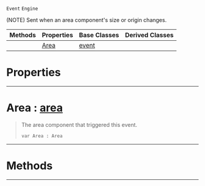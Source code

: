  `Event` `Engine`



(NOTE) Sent when an area component's size or origin changes.

|Methods|Properties|Base Classes|Derived Classes|
|---|---|---|---|
| |[ Area](https://github.com/ZilchEngine/ZilchDocs/blob/master/code_reference/class_reference/areaevent.markdown#area-zero-engine-documen)|[event](https://github.com/ZilchEngine/ZilchDocs/blob/master/code_reference/class_reference/event.markdown)| |


 #  Properties


---  
 #  Area : [area](https://github.com/ZilchEngine/ZilchDocs/blob/master/code_reference/class_reference/area.markdown)

> The area component that triggered this event.
> ``` lang=cpp, name=Nada
> var Area : Area


---  
 #  Methods


---  
 

 